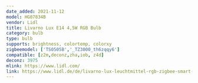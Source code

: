 ```yaml
---
date_added: 2021-11-12
model: HG07834B
vendor: Lidl
title: Livarno Lux E14 4,5W RGB Bulb
category: bulb
type: bulb
supports: brightness, colortemp, colorxy
zigbeemodel: ['TS0505B','_TZ3000_th6zqqy6']
compatible: [z2m,deconz,zha,iob, z4d]
deconz: 3975
mlink: https://www.lidl.com/
link: https://www.lidl.de/de/livarno-lux-leuchtmittel-rgb-zigbee-smart-home-dimmbar/p354569
---
```

